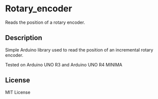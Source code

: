 # Rotary_encoder

Reads the position of a rotary encoder.

## Description

Simple Arduino library used to read the position of an incremental rotary encoder.

Tested on Arduino UNO R3 and Arduino UNO R4 MINIMA

## License
MIT License
